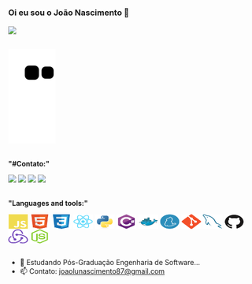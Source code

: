 ### Oi eu sou o João Nascimento 👋


<a target="_blank" rel="noopener noreferrer" href="https://camo.githubusercontent.com/decbeb6b907f7b287f11f73d2d0baa3ce59b470e5c24c0e380b1dd518b656fe4/68747470733a2f2f726561646d652d747970696e672d7376672e6865726f6b756170702e636f6d3f73697a653d3330266475726174696f6e3d3430303026636f6c6f723d3431414446422663656e7465723d66616c736f267643656e7465723d66616c736f2677696474683d363530266865696768743d3930266c696e65733d57656c636f6d652b746f2b6d792b70726f66696c652b6f6e2b4769746875623b49276d2b612b7765622b646576656c6f706d656e742b73747564656e74"><img align="center" src="https://camo.githubusercontent.com/decbeb6b907f7b287f11f73d2d0baa3ce59b470e5c24c0e380b1dd518b656fe4/68747470733a2f2f726561646d652d747970696e672d7376672e6865726f6b756170702e636f6d3f73697a653d3330266475726174696f6e3d3430303026636f6c6f723d3431414446422663656e7465723d66616c736f267643656e7465723d66616c736f2677696474683d363530266865696768743d3930266c696e65733d57656c636f6d652b746f2b6d792b70726f66696c652b6f6e2b4769746875623b49276d2b612b7765622b646576656c6f706d656e742b73747564656e74" data-canonical-src="https://readme-typing-svg.herokuapp.com?size=30&amp;duration=4000&amp;color=41ADFB&amp;center=falso&amp;vCenter=falso&amp;width=650&amp;height=90&amp;lines=Welcome+to+my+profile+on+Github;I'm+a+web+development" style="max-width: 100%;"></a>

##

  ![Snake animation](https://github.com/DevOfInfinity/DevOfInfinity/blob/output/github-contribution-grid-snake.svg)

##

<p><strong>"#Contato:"</strong></p>

  <div>
  <a href="https://wa.me/351935062949" target="_blank"><img src="https://img.shields.io/badge/WhatsApp-25D366?style=for-the-badge&logo=whatsapp&logoColor=white" target="_blank"></a>
  <a href="https://instagram.com/" target="_blank"><img src="https://img.shields.io/badge/-Instagram-%23E4405F?style=for-the-badge&logo=instagram&logoColor=white" target="_blank"></a>
 	<a href = "mailto:devnascimento@hotmail.com"><img src="https://img.shields.io/badge/-Gmail-%23333?style=for-the-badge&logo=gmail&logoColor=white" target="_blank"></a>
  <a href="https://www.linkedin.com/in/jo%C3%A3o-nascimento-725785236/" target="_blank"><img src="https://img.shields.io/badge/-LinkedIn-%230077B5?style=for-the-badge&logo=linkedin&logoColor=white" target="_blank"></a> 
 </div>
  
  ##
   
  <p><strong>"Languages and tools:"</strong></p>
  
  <div>
  <img align="center" alt="João-Js" height="30" width="40" src="https://raw.githubusercontent.com/devicons/devicon/master/icons/javascript/javascript-plain.svg">
  <img align="center" alt="João-HTML" height="30" width="40" src="https://raw.githubusercontent.com/devicons/devicon/master/icons/html5/html5-original.svg">
  <img align="center" alt="João-CSS" height="30" width="40" src="https://raw.githubusercontent.com/devicons/devicon/master/icons/css3/css3-original.svg">
  <img align="center" alt="João-React" height="30" width="40" src="https://raw.githubusercontent.com/devicons/devicon/master/icons/react/react-original.svg">
  <img align="center" alt="João-Python" height="30" width="40" src="https://raw.githubusercontent.com/devicons/devicon/master/icons/python/python-original.svg">
  <img align="center" alt="João-Csharp" height="30" width="40" src="https://raw.githubusercontent.com/devicons/devicon/master/icons/csharp/csharp-original.svg">
  <img align="center" alt="João-Csharp" height="30" width="40" src="https://raw.githubusercontent.com/devicons/devicon/master/icons/docker/docker-original.svg">
  <img align="center" alt="João-Csharp" height="30" width="40" src="https://raw.githubusercontent.com/devicons/devicon/master/icons/yarn/yarn-original.svg">
  <img align="center" alt="João-Csharp" height="30" width="40" src="https://raw.githubusercontent.com/devicons/devicon/master/icons/git/git-original.svg"> 
  <img align="center" alt="João-Csharp" height="30" width="40" src="https://raw.githubusercontent.com/devicons/devicon/master/icons/mysql/mysql-original.svg">
  <img align="center" alt="João-Csharp" height="30" width="40" src="https://raw.githubusercontent.com/devicons/devicon/master/icons/github/github-original.svg">
  <img align="center" alt="João-Csharp" height="30" width="40" src="https://raw.githubusercontent.com/devicons/devicon/master/icons/redux/redux-original.svg">
  <img align="center" alt="João-Csharp" height="30" width="40" src="https://raw.githubusercontent.com/devicons/devicon/master/icons/nodejs/nodejs-original.svg">
  
    
  </div>
  
  ##

- 🌱 Estudando Pós-Graduação Engenharia de Software...
- 📫 Contato: joaolunascimento87@gmail.com
